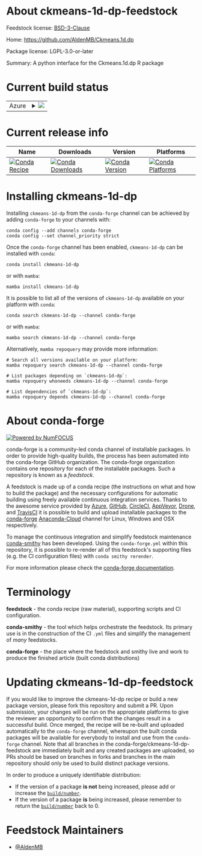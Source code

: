 About ckmeans-1d-dp-feedstock
=============================

Feedstock license: [BSD-3-Clause](https://github.com/conda-forge/ckmeans-1d-dp-feedstock/blob/main/LICENSE.txt)

Home: https://github.com/AldenMB/Ckmeans.1d.dp

Package license: LGPL-3.0-or-later

Summary: A python interface for the Ckmeans.1d.dp R package

Current build status
====================


<table>
    
  <tr>
    <td>Azure</td>
    <td>
      <details>
        <summary>
          <a href="https://dev.azure.com/conda-forge/feedstock-builds/_build/latest?definitionId=18812&branchName=main">
            <img src="https://dev.azure.com/conda-forge/feedstock-builds/_apis/build/status/ckmeans-1d-dp-feedstock?branchName=main">
          </a>
        </summary>
        <table>
          <thead><tr><th>Variant</th><th>Status</th></tr></thead>
          <tbody><tr>
              <td>linux_64_python3.10.____cpython</td>
              <td>
                <a href="https://dev.azure.com/conda-forge/feedstock-builds/_build/latest?definitionId=18812&branchName=main">
                  <img src="https://dev.azure.com/conda-forge/feedstock-builds/_apis/build/status/ckmeans-1d-dp-feedstock?branchName=main&jobName=linux&configuration=linux%20linux_64_python3.10.____cpython" alt="variant">
                </a>
              </td>
            </tr><tr>
              <td>linux_64_python3.11.____cpython</td>
              <td>
                <a href="https://dev.azure.com/conda-forge/feedstock-builds/_build/latest?definitionId=18812&branchName=main">
                  <img src="https://dev.azure.com/conda-forge/feedstock-builds/_apis/build/status/ckmeans-1d-dp-feedstock?branchName=main&jobName=linux&configuration=linux%20linux_64_python3.11.____cpython" alt="variant">
                </a>
              </td>
            </tr><tr>
              <td>linux_64_python3.12.____cpython</td>
              <td>
                <a href="https://dev.azure.com/conda-forge/feedstock-builds/_build/latest?definitionId=18812&branchName=main">
                  <img src="https://dev.azure.com/conda-forge/feedstock-builds/_apis/build/status/ckmeans-1d-dp-feedstock?branchName=main&jobName=linux&configuration=linux%20linux_64_python3.12.____cpython" alt="variant">
                </a>
              </td>
            </tr><tr>
              <td>linux_64_python3.8.____cpython</td>
              <td>
                <a href="https://dev.azure.com/conda-forge/feedstock-builds/_build/latest?definitionId=18812&branchName=main">
                  <img src="https://dev.azure.com/conda-forge/feedstock-builds/_apis/build/status/ckmeans-1d-dp-feedstock?branchName=main&jobName=linux&configuration=linux%20linux_64_python3.8.____cpython" alt="variant">
                </a>
              </td>
            </tr><tr>
              <td>linux_64_python3.9.____cpython</td>
              <td>
                <a href="https://dev.azure.com/conda-forge/feedstock-builds/_build/latest?definitionId=18812&branchName=main">
                  <img src="https://dev.azure.com/conda-forge/feedstock-builds/_apis/build/status/ckmeans-1d-dp-feedstock?branchName=main&jobName=linux&configuration=linux%20linux_64_python3.9.____cpython" alt="variant">
                </a>
              </td>
            </tr><tr>
              <td>osx_64_python3.10.____cpython</td>
              <td>
                <a href="https://dev.azure.com/conda-forge/feedstock-builds/_build/latest?definitionId=18812&branchName=main">
                  <img src="https://dev.azure.com/conda-forge/feedstock-builds/_apis/build/status/ckmeans-1d-dp-feedstock?branchName=main&jobName=osx&configuration=osx%20osx_64_python3.10.____cpython" alt="variant">
                </a>
              </td>
            </tr><tr>
              <td>osx_64_python3.11.____cpython</td>
              <td>
                <a href="https://dev.azure.com/conda-forge/feedstock-builds/_build/latest?definitionId=18812&branchName=main">
                  <img src="https://dev.azure.com/conda-forge/feedstock-builds/_apis/build/status/ckmeans-1d-dp-feedstock?branchName=main&jobName=osx&configuration=osx%20osx_64_python3.11.____cpython" alt="variant">
                </a>
              </td>
            </tr><tr>
              <td>osx_64_python3.12.____cpython</td>
              <td>
                <a href="https://dev.azure.com/conda-forge/feedstock-builds/_build/latest?definitionId=18812&branchName=main">
                  <img src="https://dev.azure.com/conda-forge/feedstock-builds/_apis/build/status/ckmeans-1d-dp-feedstock?branchName=main&jobName=osx&configuration=osx%20osx_64_python3.12.____cpython" alt="variant">
                </a>
              </td>
            </tr><tr>
              <td>osx_64_python3.8.____cpython</td>
              <td>
                <a href="https://dev.azure.com/conda-forge/feedstock-builds/_build/latest?definitionId=18812&branchName=main">
                  <img src="https://dev.azure.com/conda-forge/feedstock-builds/_apis/build/status/ckmeans-1d-dp-feedstock?branchName=main&jobName=osx&configuration=osx%20osx_64_python3.8.____cpython" alt="variant">
                </a>
              </td>
            </tr><tr>
              <td>osx_64_python3.9.____cpython</td>
              <td>
                <a href="https://dev.azure.com/conda-forge/feedstock-builds/_build/latest?definitionId=18812&branchName=main">
                  <img src="https://dev.azure.com/conda-forge/feedstock-builds/_apis/build/status/ckmeans-1d-dp-feedstock?branchName=main&jobName=osx&configuration=osx%20osx_64_python3.9.____cpython" alt="variant">
                </a>
              </td>
            </tr><tr>
              <td>win_64_python3.10.____cpython</td>
              <td>
                <a href="https://dev.azure.com/conda-forge/feedstock-builds/_build/latest?definitionId=18812&branchName=main">
                  <img src="https://dev.azure.com/conda-forge/feedstock-builds/_apis/build/status/ckmeans-1d-dp-feedstock?branchName=main&jobName=win&configuration=win%20win_64_python3.10.____cpython" alt="variant">
                </a>
              </td>
            </tr><tr>
              <td>win_64_python3.11.____cpython</td>
              <td>
                <a href="https://dev.azure.com/conda-forge/feedstock-builds/_build/latest?definitionId=18812&branchName=main">
                  <img src="https://dev.azure.com/conda-forge/feedstock-builds/_apis/build/status/ckmeans-1d-dp-feedstock?branchName=main&jobName=win&configuration=win%20win_64_python3.11.____cpython" alt="variant">
                </a>
              </td>
            </tr><tr>
              <td>win_64_python3.12.____cpython</td>
              <td>
                <a href="https://dev.azure.com/conda-forge/feedstock-builds/_build/latest?definitionId=18812&branchName=main">
                  <img src="https://dev.azure.com/conda-forge/feedstock-builds/_apis/build/status/ckmeans-1d-dp-feedstock?branchName=main&jobName=win&configuration=win%20win_64_python3.12.____cpython" alt="variant">
                </a>
              </td>
            </tr><tr>
              <td>win_64_python3.8.____cpython</td>
              <td>
                <a href="https://dev.azure.com/conda-forge/feedstock-builds/_build/latest?definitionId=18812&branchName=main">
                  <img src="https://dev.azure.com/conda-forge/feedstock-builds/_apis/build/status/ckmeans-1d-dp-feedstock?branchName=main&jobName=win&configuration=win%20win_64_python3.8.____cpython" alt="variant">
                </a>
              </td>
            </tr><tr>
              <td>win_64_python3.9.____cpython</td>
              <td>
                <a href="https://dev.azure.com/conda-forge/feedstock-builds/_build/latest?definitionId=18812&branchName=main">
                  <img src="https://dev.azure.com/conda-forge/feedstock-builds/_apis/build/status/ckmeans-1d-dp-feedstock?branchName=main&jobName=win&configuration=win%20win_64_python3.9.____cpython" alt="variant">
                </a>
              </td>
            </tr>
          </tbody>
        </table>
      </details>
    </td>
  </tr>
</table>

Current release info
====================

| Name | Downloads | Version | Platforms |
| --- | --- | --- | --- |
| [![Conda Recipe](https://img.shields.io/badge/recipe-ckmeans--1d--dp-green.svg)](https://anaconda.org/conda-forge/ckmeans-1d-dp) | [![Conda Downloads](https://img.shields.io/conda/dn/conda-forge/ckmeans-1d-dp.svg)](https://anaconda.org/conda-forge/ckmeans-1d-dp) | [![Conda Version](https://img.shields.io/conda/vn/conda-forge/ckmeans-1d-dp.svg)](https://anaconda.org/conda-forge/ckmeans-1d-dp) | [![Conda Platforms](https://img.shields.io/conda/pn/conda-forge/ckmeans-1d-dp.svg)](https://anaconda.org/conda-forge/ckmeans-1d-dp) |

Installing ckmeans-1d-dp
========================

Installing `ckmeans-1d-dp` from the `conda-forge` channel can be achieved by adding `conda-forge` to your channels with:

```
conda config --add channels conda-forge
conda config --set channel_priority strict
```

Once the `conda-forge` channel has been enabled, `ckmeans-1d-dp` can be installed with `conda`:

```
conda install ckmeans-1d-dp
```

or with `mamba`:

```
mamba install ckmeans-1d-dp
```

It is possible to list all of the versions of `ckmeans-1d-dp` available on your platform with `conda`:

```
conda search ckmeans-1d-dp --channel conda-forge
```

or with `mamba`:

```
mamba search ckmeans-1d-dp --channel conda-forge
```

Alternatively, `mamba repoquery` may provide more information:

```
# Search all versions available on your platform:
mamba repoquery search ckmeans-1d-dp --channel conda-forge

# List packages depending on `ckmeans-1d-dp`:
mamba repoquery whoneeds ckmeans-1d-dp --channel conda-forge

# List dependencies of `ckmeans-1d-dp`:
mamba repoquery depends ckmeans-1d-dp --channel conda-forge
```


About conda-forge
=================

[![Powered by
NumFOCUS](https://img.shields.io/badge/powered%20by-NumFOCUS-orange.svg?style=flat&colorA=E1523D&colorB=007D8A)](https://numfocus.org)

conda-forge is a community-led conda channel of installable packages.
In order to provide high-quality builds, the process has been automated into the
conda-forge GitHub organization. The conda-forge organization contains one repository
for each of the installable packages. Such a repository is known as a *feedstock*.

A feedstock is made up of a conda recipe (the instructions on what and how to build
the package) and the necessary configurations for automatic building using freely
available continuous integration services. Thanks to the awesome service provided by
[Azure](https://azure.microsoft.com/en-us/services/devops/), [GitHub](https://github.com/),
[CircleCI](https://circleci.com/), [AppVeyor](https://www.appveyor.com/),
[Drone](https://cloud.drone.io/welcome), and [TravisCI](https://travis-ci.com/)
it is possible to build and upload installable packages to the
[conda-forge](https://anaconda.org/conda-forge) [Anaconda-Cloud](https://anaconda.org/)
channel for Linux, Windows and OSX respectively.

To manage the continuous integration and simplify feedstock maintenance
[conda-smithy](https://github.com/conda-forge/conda-smithy) has been developed.
Using the ``conda-forge.yml`` within this repository, it is possible to re-render all of
this feedstock's supporting files (e.g. the CI configuration files) with ``conda smithy rerender``.

For more information please check the [conda-forge documentation](https://conda-forge.org/docs/).

Terminology
===========

**feedstock** - the conda recipe (raw material), supporting scripts and CI configuration.

**conda-smithy** - the tool which helps orchestrate the feedstock.
                   Its primary use is in the construction of the CI ``.yml`` files
                   and simplify the management of *many* feedstocks.

**conda-forge** - the place where the feedstock and smithy live and work to
                  produce the finished article (built conda distributions)


Updating ckmeans-1d-dp-feedstock
================================

If you would like to improve the ckmeans-1d-dp recipe or build a new
package version, please fork this repository and submit a PR. Upon submission,
your changes will be run on the appropriate platforms to give the reviewer an
opportunity to confirm that the changes result in a successful build. Once
merged, the recipe will be re-built and uploaded automatically to the
`conda-forge` channel, whereupon the built conda packages will be available for
everybody to install and use from the `conda-forge` channel.
Note that all branches in the conda-forge/ckmeans-1d-dp-feedstock are
immediately built and any created packages are uploaded, so PRs should be based
on branches in forks and branches in the main repository should only be used to
build distinct package versions.

In order to produce a uniquely identifiable distribution:
 * If the version of a package **is not** being increased, please add or increase
   the [``build/number``](https://docs.conda.io/projects/conda-build/en/latest/resources/define-metadata.html#build-number-and-string).
 * If the version of a package **is** being increased, please remember to return
   the [``build/number``](https://docs.conda.io/projects/conda-build/en/latest/resources/define-metadata.html#build-number-and-string)
   back to 0.

Feedstock Maintainers
=====================

* [@AldenMB](https://github.com/AldenMB/)

